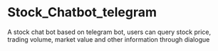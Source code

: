 # Stock_Chatbot_telegram
A stock chat bot based on telegram bot, users can query stock price, trading volume, market value and other information through dialogue
